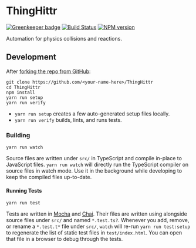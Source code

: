 <!-- Top -->

# ThingHittr

[![Greenkeeper badge](https://badges.greenkeeper.io/FullScreenShenanigans/ThingHittr.svg)](https://greenkeeper.io/)
[![Build Status](https://travis-ci.org/FullScreenShenanigans/ThingHittr.svg?branch=master)](https://travis-ci.org/FullScreenShenanigans/ThingHittr)
[![NPM version](https://badge.fury.io/js/thinghittr.svg)](http://badge.fury.io/js/thinghittr)

Automation for physics collisions and reactions.

<!-- /Top -->

<!-- Development -->

## Development

After [forking the repo from GitHub](https://help.github.com/articles/fork-a-repo/):

```
git clone https://github.com/<your-name-here>/ThingHittr
cd ThingHittr
npm install
yarn run setup
yarn run verify
```

-   `yarn run setup` creates a few auto-generated setup files locally.
-   `yarn run verify` builds, lints, and runs tests.

### Building

```shell
yarn run watch
```

Source files are written under `src/` in TypeScript and compile in-place to JavaScript files.
`yarn run watch` will directly run the TypeScript compiler on source files in watch mode.
Use it in the background while developing to keep the compiled files up-to-date.

#### Running Tests

```shell
yarn run test
```

Tests are written in [Mocha](https://github.com/mochajs/mocha) and [Chai](https://github.com/chaijs/chai).
Their files are written using alongside source files under `src/` and named `*.test.ts?`.
Whenever you add, remove, or rename a `*.test.t*` file under `src/`, `watch` will re-run `yarn run test:setup` to regenerate the list of static test files in `test/index.html`.
You can open that file in a browser to debug through the tests.

<!-- Maps -->
<!-- /Maps -->
<!-- /Development -->
